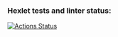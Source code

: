 ### Hexlet tests and linter status:
[![Actions Status](https://github.com/Gietteko/frontend-project-46/actions/workflows/hexlet-check.yml/badge.svg)](https://github.com/Gietteko/frontend-project-46/actions)